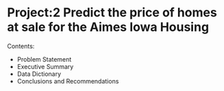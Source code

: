 # Project:2 Predict the price of homes at sale for the Aimes Iowa Housing

Contents:
  - Problem Statement
  - Executive Summary
  - Data Dictionary
  - Conclusions and Recommendations

